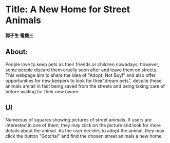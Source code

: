 # Title: A New Home for Street Animals

#### 郭子生  電機三

## About:

People love to keep pets as their friends or children nowadays; however, some people discard them cruelly soon after and leave them on streets. This webpage aim to share the idea of "Adopt, Not Buy!" and also offer opportunities for new keepers to look for their"dream pets", despite these animals are all in fact being saved from the streets and being taking care of before waiting for their new owner.

## UI

Numerous of squares showing pictures of street animals. If users are interested in one of them, they may click on the picture and look for more details about the animal. As the user decides to adopt the animal, they may click the button "Gotcha!" and find the chosen street animals a new home. 

  
